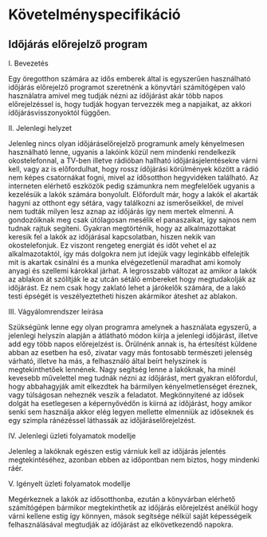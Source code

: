 # Követelményspecifikáció

Időjárás előrejelző program
------

I. Bevezetés

Egy öregotthon számára az idős emberek által is egyszerűen használható időjárás előrejelző programot szeretnénk a könyvtári számítógépen való használatra amivel meg tudják nézni az ídőjárást akár több napos előrejelzéssel is, hogy tudják hogyan tervezzék meg a napjaikat, az akkori ídőjárásvisszonyoktól függően.

II. Jelenlegi helyzet

Jelenleg nincs olyan időjáráselőrejelző programunk amely kényelmesen használható lenne, ugyanis a lakóink közül nem mindenki rendelkezik okostelefonnal, a TV-ben illetve rádióban hallható időjárásjelentésekre várni kell, vagy az is előfordulhat, hogy rossz ídőjárási körülmények között a rádió nem képes csatornákat fogni, mivel az ídősotthon hegyvidéken található. Az interneten elérhető eszközök pedig számunkra nem megfelelőek ugyanis a kezelésük a lakók számára bonyolult. Előfordult már, hogy a lakók el akarták hagyni az otthont egy sétára, vagy találkozni az ismerőseikkel, de mivel nem tudták milyen lesz aznap az időjárás így nem mertek elmenni. A gondozóiknak meg csak útólagosan mesélik el panaszaikat, így sajnos nem tudnak rajtuk segíteni. Gyakran megtörténik, hogy az alkalmazottakat keresik fel a lakók az időjárásal kapcsolatban, hiszen nekik van okostelefonjuk. Ez viszont rengeteg energiát és időt vehet el az alkalmazotaktól, így más dolgokra nem jut idejük vagy leginkább elfelejtik mit is akartak csinálni és a munka elvégezetlenül maradhat ami komoly anyagi és szellemi károkkal járhat.
A legrosszabb változat az amikor a lakók az ablakon át szólítják le az utcán sétáló embereket hogy megtudakolják az időjárást. Ez nem csak hogy zaklató lehet a járókelők számára, de a lakó testi épségét is veszélyeztetheti hiszen akármikor áteshet az ablakon.

III. Vágyálomrendszer leírása

Szükségünk lenne egy olyan programra amelynek a használata egyszerű, a jelenlegi helyszín alapján a átlátható módon kiírja a jelenlegi időjárást, illetve add egy több napos előrejelzést is. Örülnénk annak is, ha értesítést küldene abban az esetben ha eső, zivatar vagy más fontosabb természeti jelenség várható, illetve ha más, a felhasználó által beírt helyszínek is megtekinthetőek lennének. Nagy segítség lenne a lakóknak, ha minél kevesebb művelettel meg tudnák nézni az ídőjárást, mert gyakran előfordul, hogy abbahagyják amit elkezdtek ha bármilyen kényelmetlenséget éreznek, vagy túlságosan neheznék veszik a feladatot.
Megkönnyitené az idősek dolgát ha esetlegesen a képernyővédőn is kiirná az ídőjárást, hogy amikor senki sem használja akkor elég legyen mellette elmenniük az időseknek és egy szimpla ránézéssel láthassák az időjáráselőrejelzést.

IV. Jelenlegi üzleti folyamatok modellje

Jelenleg a lakóknak egészen estig várniuk kell az időjárás jelentés megtekintéséhez, azonban ebben az időpontban nem biztos, hogy mindenki ráér.

V. Igényelt üzleti folyamatok modellje

Megérkeznek a lakók az ídősotthonba, ezután a könyvárban elérhető számítógépen bármikor megtekinthetik az időjárás előrejelzést anélkül hogy várni kellene estig így könnyen, mások segítsége nélkül saját képességeik felhasználásával megtudják az ídőjárást az elkövetkezendő napokra.